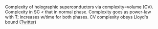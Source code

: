 
Complexity of holographic superconductors via complexity=volume (CV). 
Complexity in SC < that in normal phase. Complexity goes as power-law with T; increases w/time for both phases. CV complexity obeys Lloyd's bound ([Twitter](https://twitter.com/JoshuahHeath/status/1098614459436883970))
